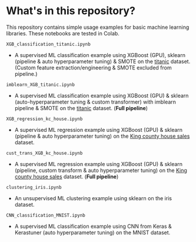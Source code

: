 # What's in this repository?

This repository contains simple usage examples for basic machine learning
libraries. These notebooks are tested in Colab.

`XGB_classification_titanic.ipynb`
- A supervised ML classification example using XGBoost (GPU),
sklearn (pipeline & auto hyperparameter tuning) & SMOTE on the
[titanic](https://www.kaggle.com/c/titanic) dataset.
(Custom feature extraction/engineering & SMOTE excluded from pipeline.)

`imblearn_XGB_titanic.ipynb`
- A supervised ML classification example using XGBoost (GPU) &
sklearn (auto-hyperparameter tuning & custom transformer) with imblearn
pipeline & SMOTE on the
[titanic](https://www.kaggle.com/c/titanic) dataset.
(**Full pipeline**)

`XGB_regression_kc_house.ipynb`
- A supervised ML regression example using XGBoost (GPU) &
sklearn (pipeline & auto hyperparameter tuning) on the
[King county house sales](https://www.kaggle.com/harlfoxem/housesalesprediction) dataset.

`cust_trans_XGB_kc_house.ipynb`
- A supervised ML regression example using XGBoost (GPU) &
sklearn (pipeline, custom transform & auto hyperparameter tuning) on the
[King county house sales](https://www.kaggle.com/harlfoxem/housesalesprediction) dataset.
(**Full pipeline**)

`clustering_iris.ipynb`
- An unsupervised ML clustering example using sklearn on the iris dataset.

`CNN_classification_MNIST.ipynb`
- A supervised ML classification example using CNN from Keras &
Kerastuner (auto hyperparameter tuning) on the MNIST dataset.

